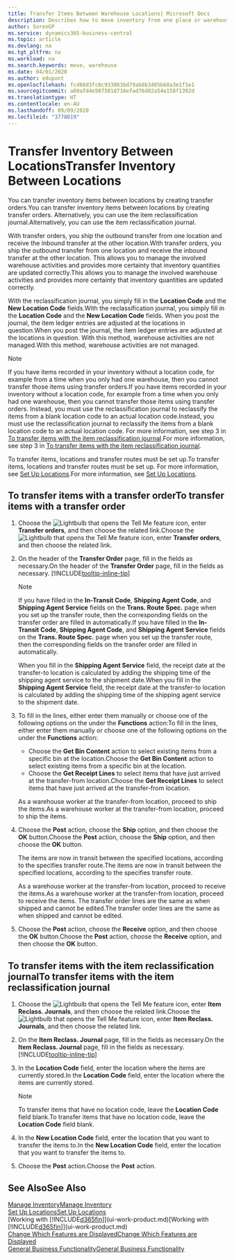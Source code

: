 ```yaml
---
title: Transfer Items Between Warehouse Locations| Microsoft Docs
description: Describes how to move inventory from one place or warehouse to another, either with the reclassification journal or with transfer orders.
author: SorenGP
ms.service: dynamics365-business-central
ms.topic: article
ms.devlang: na
ms.tgt_pltfrm: na
ms.workload: na
ms.search.keywords: move, warehouse
ms.date: 04/01/2020
ms.author: edupont
ms.openlocfilehash: fcd88d3fc8c933863bd79ab8b3405b68a3e1f1e1
ms.sourcegitcommit: a80afd4e5075018716efad76d82a54e158f1392d
ms.translationtype: HT
ms.contentlocale: en-AU
ms.lasthandoff: 09/09/2020
ms.locfileid: "3778019"
---
```

# <a name="transfer-inventory-between-locations"></a><span data-ttu-id="3348c-103">Transfer Inventory Between Locations</span><span class="sxs-lookup"><span data-stu-id="3348c-103">Transfer Inventory Between Locations</span></span>
<span data-ttu-id="3348c-104">You can transfer inventory items between locations by creating transfer orders.</span><span class="sxs-lookup"><span data-stu-id="3348c-104">You can transfer inventory items between locations by creating transfer orders.</span></span> <span data-ttu-id="3348c-105">Alternatively, you can use the item reclassification journal.</span><span class="sxs-lookup"><span data-stu-id="3348c-105">Alternatively, you can use the item reclassification journal.</span></span>

<span data-ttu-id="3348c-106">With transfer orders, you ship the outbound transfer from one location and receive the inbound transfer at the other location.</span><span class="sxs-lookup"><span data-stu-id="3348c-106">With transfer orders, you ship the outbound transfer from one location and receive the inbound transfer at the other location.</span></span> <span data-ttu-id="3348c-107">This allows you to manage the involved warehouse activities and provides more certainty that inventory quantities are updated correctly.</span><span class="sxs-lookup"><span data-stu-id="3348c-107">This allows you to manage the involved warehouse activities and provides more certainty that inventory quantities are updated correctly.</span></span>

<span data-ttu-id="3348c-108">With the reclassification journal, you simply fill in the **Location Code** and the **New Location Code** fields.</span><span class="sxs-lookup"><span data-stu-id="3348c-108">With the reclassification journal, you simply fill in the **Location Code** and the **New Location Code** fields.</span></span> <span data-ttu-id="3348c-109">When you post the journal, the item ledger entries are adjusted at the locations in question.</span><span class="sxs-lookup"><span data-stu-id="3348c-109">When you post the journal, the item ledger entries are adjusted at the locations in question.</span></span> <span data-ttu-id="3348c-110">With this method, warehouse activities are not managed.</span><span class="sxs-lookup"><span data-stu-id="3348c-110">With this method, warehouse activities are not managed.</span></span>

> [!NOTE]  
>   <span data-ttu-id="3348c-111">If you have items recorded in your inventory without a location code, for example from a time when you only had one warehouse, then you cannot transfer those items using transfer orders.</span><span class="sxs-lookup"><span data-stu-id="3348c-111">If you have items recorded in your inventory without a location code, for example from a time when you only had one warehouse, then you cannot transfer those items using transfer orders.</span></span> <span data-ttu-id="3348c-112">Instead, you must use the reclassification journal to reclassify the items from a blank location code to an actual location code.</span><span class="sxs-lookup"><span data-stu-id="3348c-112">Instead, you must use the reclassification journal to reclassify the items from a blank location code to an actual location code.</span></span>  <span data-ttu-id="3348c-113">For more information, see step 3 in [To transfer items with the item reclassification journal](inventory-how-transfer-between-locations.md#to-transfer-items-with-the-item-reclassification-journal).</span><span class="sxs-lookup"><span data-stu-id="3348c-113">For more information, see step 3 in [To transfer items with the item reclassification journal](inventory-how-transfer-between-locations.md#to-transfer-items-with-the-item-reclassification-journal).</span></span>

<span data-ttu-id="3348c-114">To transfer items, locations and transfer routes must be set up.</span><span class="sxs-lookup"><span data-stu-id="3348c-114">To transfer items, locations and transfer routes must be set up.</span></span> <span data-ttu-id="3348c-115">For more information, see [Set Up Locations](inventory-how-setup-locations.md).</span><span class="sxs-lookup"><span data-stu-id="3348c-115">For more information, see [Set Up Locations](inventory-how-setup-locations.md).</span></span>

## <a name="to-transfer-items-with-a-transfer-order"></a><span data-ttu-id="3348c-116">To transfer items with a transfer order</span><span class="sxs-lookup"><span data-stu-id="3348c-116">To transfer items with a transfer order</span></span>
1. <span data-ttu-id="3348c-117">Choose the ![Lightbulb that opens the Tell Me feature](media/ui-search/search_small.png "Tell me what you want to do") icon, enter **Transfer orders**, and then choose the related link.</span><span class="sxs-lookup"><span data-stu-id="3348c-117">Choose the ![Lightbulb that opens the Tell Me feature](media/ui-search/search_small.png "Tell me what you want to do") icon, enter **Transfer orders**, and then choose the related link.</span></span>
2. <span data-ttu-id="3348c-118">On the header of the **Transfer Order** page, fill in the fields as necessary.</span><span class="sxs-lookup"><span data-stu-id="3348c-118">On the header of the **Transfer Order** page, fill in the fields as necessary.</span></span> [!INCLUDE[tooltip-inline-tip](includes/tooltip-inline-tip_md.md)]

    > [!NOTE]  
    >   <span data-ttu-id="3348c-119">If you have filled in the **In-Transit Code**, **Shipping Agent Code**, and **Shipping Agent Service** fields on the **Trans. Route Spec.** page when you set up the transfer route, then the corresponding fields on the transfer order are filled in automatically.</span><span class="sxs-lookup"><span data-stu-id="3348c-119">If you have filled in the **In-Transit Code**, **Shipping Agent Code**, and **Shipping Agent Service** fields on the **Trans. Route Spec.** page when you set up the transfer route, then the corresponding fields on the transfer order are filled in automatically.</span></span>

    <span data-ttu-id="3348c-120">When you fill in the **Shipping Agent Service** field, the receipt date at the transfer-to location is calculated by adding the shipping time of the shipping agent service to the shipment date.</span><span class="sxs-lookup"><span data-stu-id="3348c-120">When you fill in the **Shipping Agent Service** field, the receipt date at the transfer-to location is calculated by adding the shipping time of the shipping agent service to the shipment date.</span></span>

3. <span data-ttu-id="3348c-121">To fill in the lines, either enter them manually or choose one of the following options on the under the **Functions** action:</span><span class="sxs-lookup"><span data-stu-id="3348c-121">To fill in the lines, either enter them manually or choose one of the following options on the under the **Functions** action:</span></span>
    - <span data-ttu-id="3348c-122">Choose the **Get Bin Content** action to select existing items from a specific bin at the location.</span><span class="sxs-lookup"><span data-stu-id="3348c-122">Choose the **Get Bin Content** action to select existing items from a specific bin at the location.</span></span>
    - <span data-ttu-id="3348c-123">Choose the **Get Receipt Lines** to select items that have just arrived at the transfer-from location.</span><span class="sxs-lookup"><span data-stu-id="3348c-123">Choose the **Get Receipt Lines** to select items that have just arrived at the transfer-from location.</span></span>   

    <span data-ttu-id="3348c-124">As a warehouse worker at the transfer-from location, proceed to ship the items.</span><span class="sxs-lookup"><span data-stu-id="3348c-124">As a warehouse worker at the transfer-from location, proceed to ship the items.</span></span>
4. <span data-ttu-id="3348c-125">Choose the **Post** action, choose the **Ship** option, and then choose the **OK** button.</span><span class="sxs-lookup"><span data-stu-id="3348c-125">Choose the **Post** action, choose the **Ship** option, and then choose the **OK** button.</span></span>

    <span data-ttu-id="3348c-126">The items are now in transit between the specified locations, according to the specifies transfer route.</span><span class="sxs-lookup"><span data-stu-id="3348c-126">The items are now in transit between the specified locations, according to the specifies transfer route.</span></span>

    <span data-ttu-id="3348c-127">As a warehouse worker at the transfer-from location, proceed to receive the items.</span><span class="sxs-lookup"><span data-stu-id="3348c-127">As a warehouse worker at the transfer-from location, proceed to receive the items.</span></span> <span data-ttu-id="3348c-128">The transfer order lines are the same as when shipped and cannot be edited.</span><span class="sxs-lookup"><span data-stu-id="3348c-128">The transfer order lines are the same as when shipped and cannot be edited.</span></span>
5. <span data-ttu-id="3348c-129">Choose the **Post** action, choose the **Receive** option, and then choose the **OK** button.</span><span class="sxs-lookup"><span data-stu-id="3348c-129">Choose the **Post** action, choose the **Receive** option, and then choose the **OK** button.</span></span>

## <a name="to-transfer-items-with-the-item-reclassification-journal"></a><span data-ttu-id="3348c-130">To transfer items with the item reclassification journal</span><span class="sxs-lookup"><span data-stu-id="3348c-130">To transfer items with the item reclassification journal</span></span>
1. <span data-ttu-id="3348c-131">Choose the ![Lightbulb that opens the Tell Me feature](media/ui-search/search_small.png "Tell me what you want to do") icon, enter **Item Reclass. Journals**, and then choose the related link.</span><span class="sxs-lookup"><span data-stu-id="3348c-131">Choose the ![Lightbulb that opens the Tell Me feature](media/ui-search/search_small.png "Tell me what you want to do") icon, enter **Item Reclass. Journals**, and then choose the related link.</span></span>
2. <span data-ttu-id="3348c-132">On the **Item Reclass. Journal** page, fill in the fields as necessary.</span><span class="sxs-lookup"><span data-stu-id="3348c-132">On the **Item Reclass. Journal** page, fill in the fields as necessary.</span></span> [!INCLUDE[tooltip-inline-tip](includes/tooltip-inline-tip_md.md)]
3. <span data-ttu-id="3348c-133">In the **Location Code** field, enter the location where the items are currently stored.</span><span class="sxs-lookup"><span data-stu-id="3348c-133">In the **Location Code** field, enter the location where the items are currently stored.</span></span>

    > [!NOTE]  
    >   <span data-ttu-id="3348c-134">To transfer items that have no location code, leave the **Location Code** field blank.</span><span class="sxs-lookup"><span data-stu-id="3348c-134">To transfer items that have no location code, leave the **Location Code** field blank.</span></span>
4. <span data-ttu-id="3348c-135">In the **New Location Code** field, enter the location that you want to transfer the items to.</span><span class="sxs-lookup"><span data-stu-id="3348c-135">In the **New Location Code** field, enter the location that you want to transfer the items to.</span></span>
5. <span data-ttu-id="3348c-136">Choose the **Post** action.</span><span class="sxs-lookup"><span data-stu-id="3348c-136">Choose the **Post** action.</span></span>

## <a name="see-also"></a><span data-ttu-id="3348c-137">See Also</span><span class="sxs-lookup"><span data-stu-id="3348c-137">See Also</span></span>
[<span data-ttu-id="3348c-138">Manage Inventory</span><span class="sxs-lookup"><span data-stu-id="3348c-138">Manage Inventory</span></span>](inventory-manage-inventory.md)  
[<span data-ttu-id="3348c-139">Set Up Locations</span><span class="sxs-lookup"><span data-stu-id="3348c-139">Set Up Locations</span></span>](inventory-how-setup-locations.md)  
<span data-ttu-id="3348c-140">[Working with [!INCLUDE[d365fin](includes/d365fin_md.md)]](ui-work-product.md)</span><span class="sxs-lookup"><span data-stu-id="3348c-140">[Working with [!INCLUDE[d365fin](includes/d365fin_md.md)]](ui-work-product.md)</span></span>  
[<span data-ttu-id="3348c-141">Change Which Features are Displayed</span><span class="sxs-lookup"><span data-stu-id="3348c-141">Change Which Features are Displayed</span></span>](ui-experiences.md)  
[<span data-ttu-id="3348c-142">General Business Functionality</span><span class="sxs-lookup"><span data-stu-id="3348c-142">General Business Functionality</span></span>](ui-across-business-areas.md)
